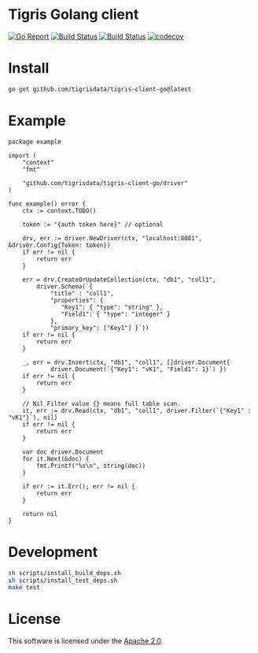 # Tigris Golang client

[![Go Report](https://goreportcard.com/badge/github.com/tigrisdata/tigris-client-go)](https://goreportcard.com/report/github.com/tigrisdata/tigris-client-go)
[![Build Status](https://github.com/tigrisdata/tigris-client-go/workflows/go-test/badge.svg)]()
[![Build Status](https://github.com/tigrisdata/tigris-client-go/workflows/go-lint/badge.svg)]()
[![codecov](https://codecov.io/gh/tigrisdata/tigris-client-go/branch/main/graph/badge.svg)](https://codecov.io/gh/tigrisdata/tigris-client-go)

# Install

```sh
go get github.com/tigrisdata/tigris-client-go@latest
```

# Example

```golang
package example

import (
    "context"
    "fmt"

    "github.com/tigrisdata/tigris-client-go/driver"
)

func example() error {
    ctx := context.TODO()

    token := "{auth token here}" // optional

    drv, err := driver.NewDriver(ctx, "localhost:8081", &driver.Config{Token: token})
    if err != nil {
        return err
    }

    err = drv.CreateOrUpdateCollection(ctx, "db1", "coll1",
        driver.Schema(`{
            "title" : "coll1",
            "properties": {
               "Key1": { "type": "string" },
               "Field1": { "type": "integer" }
            },
            "primary_key": ["Key1"] }`))
    if err != nil {
        return err
    }

    _, err = drv.Insert(ctx, "db1", "coll1", []driver.Document{
            driver.Document(`{"Key1": "vK1", "Field1": 1}`) })
    if err != nil {
        return err
    }

    // Nil Filter value {} means full table scan.
    it, err := drv.Read(ctx, "db1", "coll1", driver.Filter(`{"Key1" : "vK1"}`), nil)
    if err != nil {
        return err
    }

    var doc driver.Document
    for it.Next(&doc) {
        fmt.Printf("%s\n", string(doc))
    }

    if err := it.Err(); err != nil {
        return err
    }

    return nil
}
```
# Development

```sh
sh scripts/install_build_deps.sh
sh scripts/install_test_deps.sh
make test
```

# License

This software is licensed under the [Apache 2.0](LICENSE).

